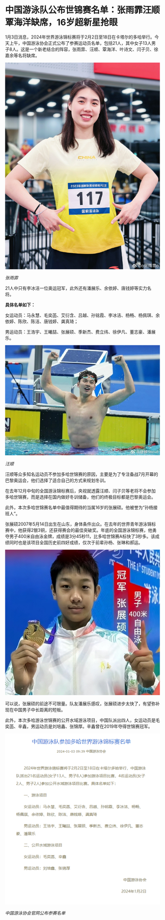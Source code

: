 # 中国游泳队公布世锦赛名单：张雨霏汪顺覃海洋缺席，16岁超新星抢眼

1月3日消息，2024年世界游泳锦标赛将于2月2日至18日在卡塔尔的多哈举行。今天上午，中国游泳协会正式公布了参赛运动员名单，包括21人，其中女子13人男子8人。这是一个新老结合的阵容，张雨霏、汪顺、覃海洋、叶诗文、闫子贝、徐嘉余等名将缺席。

![5f6327a2624b1240bf7eac93921e79ad.jpg](https://raw.githubusercontent.com/qqhsx/qqnews_image/main/2024/01/03/中国游泳队公布世锦赛名单：张雨霏汪顺覃海洋缺席，16岁超新星抢眼/5f6327a2624b1240bf7eac93921e79ad.jpg)

_张雨霏_

21人中只有李冰洁一位奥运冠军，此外还有潘展乐、余依婷、唐钱婷等实力名将。

**具体名单如下：**

女运动员：马永慧、毛奕菡、艾衍含、吕越、孙铭霞、李冰洁、杨畅、杨佩琪、余依婷、陈欣、陈洁、唐钱婷、龚真琦；

男运动员：王浩宇、王曦喆、张展硕、季新杰、费立纬、徐伊凡、董志豪、潘展乐。

![e49853edb616771d0821829daca5e422.jpg](https://raw.githubusercontent.com/qqhsx/qqnews_image/main/2024/01/03/中国游泳队公布世锦赛名单：张雨霏汪顺覃海洋缺席，16岁超新星抢眼/e49853edb616771d0821829daca5e422.jpg)

_汪顺_

汪顺等众多知名运动员不参加多哈世锦赛的原因，主要是为了专注备战7月开幕的巴黎奥运会，他们选择了适合自己的方式来规划冬训。

在去年12月中旬的全国游泳锦标赛后，央视就透露汪顺、闫子贝等老将不会参加多哈世锦赛，而是选择在国内做好冬训储备，他们的终极目标都是巴黎奥运会。

此外，本次多哈世锦赛名单中最值得期待的当属16岁的张展硕。他被誉为“孙杨接班人”。

张展硕2007年5月14日出生在山东，身体条件出众。在去年的世界青年游泳锦标赛中，他获得2银3铜，还获得赛会的最佳突破奖。年底的全国游泳锦标赛，他勇夺男子400米自由泳金牌，成绩是3分45秒11，比多哈世锦赛A标快了3秒多。该成绩同时也是该项目全国历史前四好成绩，仅次于前辈孙杨、张琳和郝运。

![93286f4884221d95651fbda84c5410f0.jpg](https://raw.githubusercontent.com/qqhsx/qqnews_image/main/2024/01/03/中国游泳队公布世锦赛名单：张雨霏汪顺覃海洋缺席，16岁超新星抢眼/93286f4884221d95651fbda84c5410f0.jpg)

可以说，张展硕的前途不可限量。队友潘展乐感叹，张展硕进步太快了，有望弥补现在中国男子中长距离的短板。

此外，本次多哈游泳世锦赛的公开水域游泳项目，中国队派出四人，女运动员是毛奕菡、辛鑫，男运动员是刘培鑫、张锦厚。辛鑫曾在2019年夺得世锦赛冠军。

![d068a1fe74da9b589db9c968f9a91aee.jpg](https://raw.githubusercontent.com/qqhsx/qqnews_image/main/2024/01/03/中国游泳队公布世锦赛名单：张雨霏汪顺覃海洋缺席，16岁超新星抢眼/d068a1fe74da9b589db9c968f9a91aee.jpg)

_中国游泳协会官网公布参赛名单_


